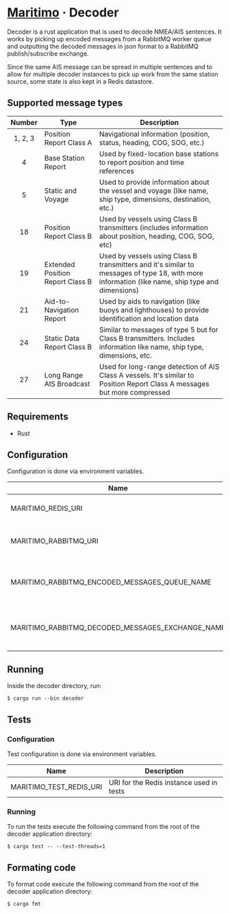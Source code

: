 # [Maritimo](https://maritimo.digital/) &middot; Decoder

Decoder is a rust application that is used to decode NMEA/AIS sentences. It works by picking up encoded messages from a RabbitMQ worker queue and outputting the decoded messages in json format to a RabbitMQ publish/subscribe exchange.

Since the same AIS message can be spread in multiple sentences and to allow for multiple decoder instances to pick up work from the same station source, some state is also kept in a Redis datastore.

## Supported message types

| Number  | Type                             | Description                                                                                                                                     |
| :-----: | -------------------------------- | ----------------------------------------------------------------------------------------------------------------------------------------------- |
| 1, 2, 3 | Position Report Class A          | Navigational information (position, status, heading, COG, SOG, etc.)                                                                            |
|    4    | Base Station Report              | Used by fixed-location base stations to report position and time references                                                                     |
|    5    | Static and Voyage                | Used to provide information about the vessel and voyage (like name, ship type, dimensions, destination, etc.)                                   |
|   18    | Position Report Class B          | Used by vessels using Class B transmitters (includes information about position, heading, COG, SOG, etc)                                        |
|   19    | Extended Position Report Class B | Used by vessels using Class B transmitters and it's similar to messages of type 18, with more information (like name, ship type and dimensions) |
|   21    | Aid-to-Navigation Report         | Used by aids to navigation (like buoys and lighthouses) to provide identification and location data                                             |
|   24    | Static Data Report Class B       | Similar to messages of type 5 but for Class B transmitters. Includes information like name, ship type, dimensions, etc.                         |
|   27    | Long Range AIS Broadcast         | Used for long-range detection of AIS Class A vessels. It's similar to Position Report Class A messages but more compressed                      |

## Requirements

- Rust

## Configuration

Configuration is done via environment variables.

| Name                                             | Description                               |
| ------------------------------------------------ | ----------------------------------------- |
| MARITIMO_REDIS_URI                               | URI for the Redis instance                |
| MARITIMO_RABBITMQ_URI                            | URI for the RabbitMQ broker instance      |
| MARITIMO_RABBITMQ_ENCODED_MESSAGES_QUEUE_NAME    | Broker queue name for encoded messages    |
| MARITIMO_RABBITMQ_DECODED_MESSAGES_EXCHANGE_NAME | Broker exchange name for decoded messages |

## Running

Inside the decoder directory, run:

    $ cargo run --bin decoder

## Tests

### Configuration

Test configuration is done via environment variables.

| Name                                             | Description                               |
| ------------------------------------------------ | ----------------------------------------- |
| MARITIMO_TEST_REDIS_URI                          | URI for the Redis instance used in tests  |

### Running

To run the tests execute the following command from the root of the decoder application directory:

    $ cargo test -- --test-threads=1

## Formating code

To format code execute the following command from the root of the decoder application directory:

    $ cargo fmt
